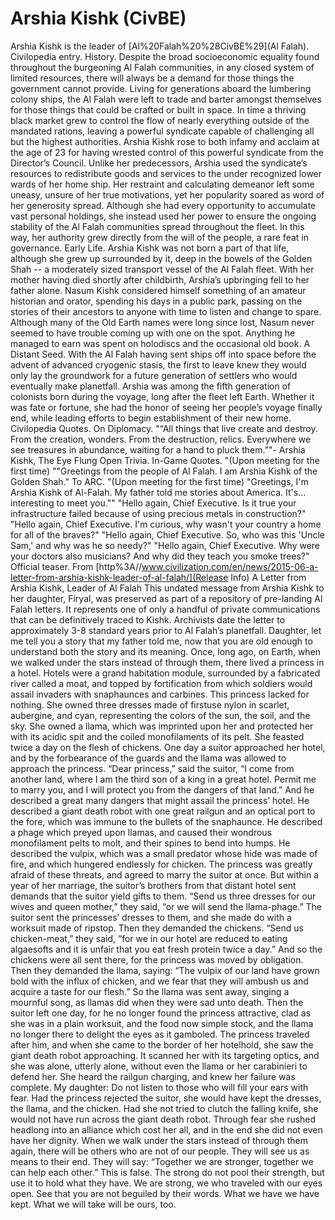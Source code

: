 # Arshia Kishk (CivBE)

Arshia Kishk is the leader of [Al%20Falah%20%28CivBE%29](Al Falah).
Civilopedia entry.
History.
Despite the broad socioeconomic equality found throughout the burgeoning Al Falah communities, in any closed system of limited resources, there will always be a demand for those things the government cannot provide. Living for generations aboard the lumbering colony ships, the Al Falah were left to trade and barter amongst themselves for those things that could be crafted or built in space. In time a thriving black market grew to control the flow of nearly everything outside of the mandated rations, leaving a powerful syndicate capable of challenging all but the highest authorities.
Arshia Kishk rose to both infamy and acclaim at the age of 23 for having wrested control of this powerful syndicate from the Director’s Council. Unlike her predecessors, Arshia used the syndicate’s resources to redistribute goods and services to the under recognized lower wards of her home ship. Her restraint and calculating demeanor left some uneasy, unsure of her true motivations, yet her popularity soared as word of her generosity spread. Although she had every opportunity to accumulate vast personal holdings, she instead used her power to ensure the ongoing stability of the Al Falah communities spread throughout the fleet. In this way, her authority grew directly from the will of the people, a rare feat in governance.
Early Life.
Arshia Kishk was not born a part of that life, although she grew up surrounded by it, deep in the bowels of the Golden Shah -- a moderately sized transport vessel of the Al Falah fleet. With her mother having died shortly after childbirth, Arshia’s upbringing fell to her father alone. Nasum Kishk considered himself something of an amateur historian and orator, spending his days in a public park, passing on the stories of their ancestors to anyone with time to listen and change to spare. Although many of the Old Earth names were long since lost, Nasum never seemed to have trouble coming up with one on the spot. Anything he managed to earn was spent on holodiscs and the occasional old book.
A Distant Seed.
With the Al Falah having sent ships off into space before the advent of advanced cryogenic stasis, the first to leave knew they would only lay the groundwork for a future generation of settlers who would eventually make planetfall. Arshia was among the fifth generation of colonists born during the voyage, long after the fleet left Earth. Whether it was fate or fortune, she had the honor of seeing her people’s voyage finally end, while leading efforts to begin establishment of their new home.  
Civilopedia Quotes.
On Diplomacy.
"“All things that live create and destroy. From the creation, wonders. From the destruction, relics. Everywhere we see treasures in abundance, waiting for a hand to pluck them.”"- Arshia Kishk, The Eye Flung Open
Trivia.
In-Game Quotes.
"(Upon meeting for the first time) ""Greetings from the people of Al Falah. I am Arshia Kishk of the Golden Shah."
To ARC.
"(Upon meeting for the first time) "Greetings, I'm Arshia Kishk of Al-Falah. My father told me stories about America. It's… interesting to meet you.""
"Hello again, Chief Executive. Is it true your infrastructure failed because of using precious metals in construction?"
"Hello again, Chief Executive. I'm curious, why wasn't your country a home for all of the braves?"
"Hello again, Chief Executive. So, who was this 'Uncle Sam,' and why was he so needy?"
"Hello again, Chief Executive. Why were your doctors also musicians? And why did they teach you smoke trees?"
Official teaser.
From [http%3A//www.civilization.com/en/news/2015-06-a-letter-from-arshia-kishk-leader-of-al-falah/](Release Info)
A Letter from Arshia Kishk, Leader of Al Falah
This undated message from Arshia Kishk to her daughter, Firyal, was preserved as part of a repository of pre-landing Al Falah letters. It represents one of only a handful of private communications that can be definitively traced to Kishk. Archivists date the letter to approximately 3-8 standard years prior to Al Falah’s planetfall.
Daughter, let me tell you a story that my father told me, now that you are old enough to understand both the story and its meaning.
Once, long ago, on Earth, when we walked under the stars instead of through them, there lived a princess in a hotel. Hotels were a grand habitation module, surrounded by a fabricated river called a moat, and topped by fortification from which soldiers would assail invaders with snaphaunces and carbines. This princess lacked for nothing. She owned three dresses made of firstuse nylon in scarlet, aubergine, and cyan, representing the colors of the sun, the soil, and the sky. She owned a llama, which was imprinted upon her and protected her with its acidic spit and the coiled monofilaments of its pelt. She feasted twice a day on the flesh of chickens.
One day a suitor approached her hotel, and by the forbearance of the guards and the llama was allowed to approach the princess. “Dear princess,” said the suitor, “I come from another land, where I am the third son of a king in a great hotel. Permit me to marry you, and I will protect you from the dangers of that land.” And he described a great many dangers that might assail the princess’ hotel. He described a giant death robot with one great railgun and an optical port to the fore, which was immune to the bullets of the snaphaunce. He described a phage which preyed upon llamas, and caused their wondrous monofilament pelts to molt, and their spines to bend into humps. He described the vulpix, which was a small predator whose hide was made of fire, and which hungered endlessly for chicken. The princess was greatly afraid of these threats, and agreed to marry the suitor at once.
But within a year of her marriage, the suitor’s brothers from that distant hotel sent demands that the suitor yield gifts to them. “Send us three dresses for our wives and queen mother,” they said, “or we will send the llama-phage.” The suitor sent the princesses’ dresses to them, and she made do with a worksuit made of ripstop. Then they demanded the chickens. “Send us chicken-meat,” they said, “for we in our hotel are reduced to eating algaesofts and it is unfair that you eat fresh protein twice a day.” And so the chickens were all sent there, for the princess was moved by obligation. Then they demanded the llama, saying: “The vulpix of our land have grown bold with the influx of chicken, and we fear that they will ambush us and acquire a taste for our flesh.” So the llama was sent away, singing a mournful song, as llamas did when they were sad unto death.
Then the suitor left one day, for he no longer found the princess attractive, clad as she was in a plain worksuit, and the food now simple stock, and the llama no longer there to delight the eyes as it gamboled. The princess traveled after him, and when she came to the border of her hotelhold, she saw the giant death robot approaching. It scanned her with its targeting optics, and she was alone, utterly alone, without even the llama or her carabinieri to defend her. She heard the railgun charging, and knew her failure was complete.
My daughter: Do not listen to those who will fill your ears with fear. Had the princess rejected the suitor, she would have kept the dresses, the llama, and the chicken. Had she not tried to clutch the falling knife, she would not have run across the giant death robot. Through fear she rushed headlong into an alliance which cost her all, and in the end she did not even have her dignity.
When we walk under the stars instead of through them again, there will be others who are not of our people. They will see us as means to their end. They will say: “Together we are stronger, together we can help each other.” This is false. The strong do not pool their strength, but use it to hold what they have. We are strong, we who traveled with our eyes open. See that you are not beguiled by their words. What we have we have kept. What we will take will be ours, too.
